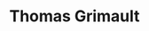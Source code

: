---
title: Thomas Grimault
collection: members
layout: member_fr.html
image: Thomas Grimault.jpg
url: thomas-grimault
---